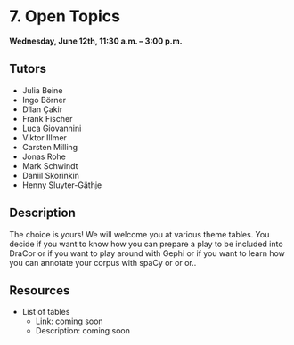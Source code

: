 # 7. Open Topics 

**Wednesday, June 12th, 11:30 a.m. – 3:00 p.m.**

## Tutors
- Julia Beine
- Ingo Börner 
- Dîlan Çakir 
- Frank Fischer
- Luca Giovannini
- Viktor Illmer 
- Carsten Milling
- Jonas Rohe
- Mark Schwindt
- Daniil Skorinkin
- Henny Sluyter-Gäthje

## Description
The choice is yours! We will welcome you at various theme tables. You decide if you want to know how you can prepare a play to be included into DraCor or if you want to play around with Gephi or if you want to learn how you can annotate your corpus with spaCy or or or.. 

## Resources
- List of tables
	-  Link: coming soon
	-  Description: coming soon